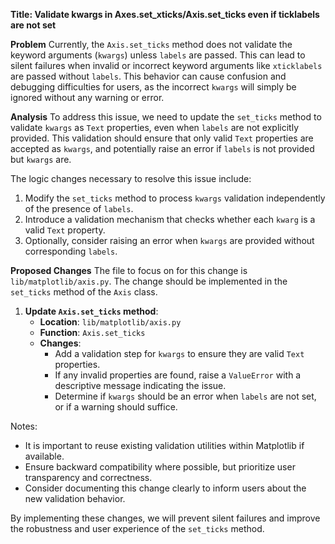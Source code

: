 **Title: Validate kwargs in Axes.set_xticks/Axis.set_ticks even if ticklabels are not set**

**Problem**
Currently, the `Axis.set_ticks` method does not validate the keyword arguments (`kwargs`) unless `labels` are passed. This can lead to silent failures when invalid or incorrect keyword arguments like `xticklabels` are passed without `labels`. This behavior can cause confusion and debugging difficulties for users, as the incorrect `kwargs` will simply be ignored without any warning or error.

**Analysis**
To address this issue, we need to update the `set_ticks` method to validate `kwargs` as `Text` properties, even when `labels` are not explicitly provided. This validation should ensure that only valid `Text` properties are accepted as `kwargs`, and potentially raise an error if `labels` is not provided but `kwargs` are.

The logic changes necessary to resolve this issue include:
1. Modify the `set_ticks` method to process `kwargs` validation independently of the presence of `labels`.
2. Introduce a validation mechanism that checks whether each `kwarg` is a valid `Text` property.
3. Optionally, consider raising an error when `kwargs` are provided without corresponding `labels`.

**Proposed Changes**
The file to focus on for this change is `lib/matplotlib/axis.py`. The change should be implemented in the `set_ticks` method of the `Axis` class.

1. **Update `Axis.set_ticks` method**:
    - **Location**: `lib/matplotlib/axis.py`
    - **Function**: `Axis.set_ticks`
    - **Changes**:
        - Add a validation step for `kwargs` to ensure they are valid `Text` properties.
        - If any invalid properties are found, raise a `ValueError` with a descriptive message indicating the issue.
        - Determine if `kwargs` should be an error when `labels` are not set, or if a warning should suffice.

Notes:
- It is important to reuse existing validation utilities within Matplotlib if available.
- Ensure backward compatibility where possible, but prioritize user transparency and correctness.
- Consider documenting this change clearly to inform users about the new validation behavior.

By implementing these changes, we will prevent silent failures and improve the robustness and user experience of the `set_ticks` method.